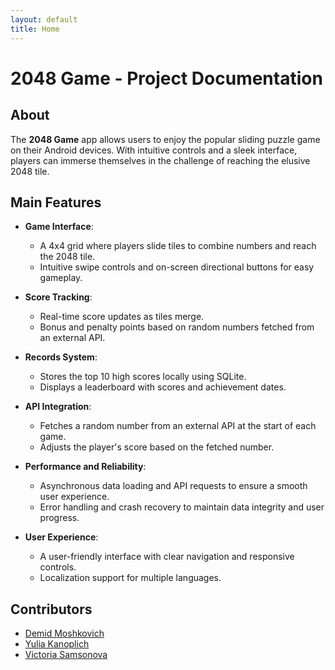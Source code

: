 ```yaml
---
layout: default
title: Home
---
```


# 2048 Game - Project Documentation
## About

The **2048 Game** app allows users to enjoy the popular sliding puzzle game on their Android devices. With intuitive controls and a sleek interface, players can immerse themselves in the challenge of reaching the elusive 2048 tile.

## Main Features

- **Game Interface**: 
  - A 4x4 grid where players slide tiles to combine numbers and reach the 2048 tile.
  - Intuitive swipe controls and on-screen directional buttons for easy gameplay.

- **Score Tracking**:
  - Real-time score updates as tiles merge.
  - Bonus and penalty points based on random numbers fetched from an external API.

- **Records System**:
  - Stores the top 10 high scores locally using SQLite.
  - Displays a leaderboard with scores and achievement dates.

- **API Integration**:
  - Fetches a random number from an external API at the start of each game.
  - Adjusts the player's score based on the fetched number.

- **Performance and Reliability**:
  - Asynchronous data loading and API requests to ensure a smooth user experience.
  - Error handling and crash recovery to maintain data integrity and user progress.

- **User Experience**:
  - A user-friendly interface with clear navigation and responsive controls.
  - Localization support for multiple languages.


## Contributors
* [Demid Moshkovich](https://github.com/IronGunYT)
* [Yulia Kanoplich](https://github.com/Juliet165)
* [Victoria Samsonova](https://github.com/victoriaSamsonovaaa)
